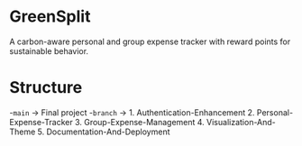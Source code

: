 # GreenSplit
A carbon-aware personal and group expense tracker with reward points for sustainable behavior.
# Structure
-`main` -> Final project
-`branch` -> 1. Authentication-Enhancement
             2. Personal-Expense-Tracker
             3. Group-Expense-Management
             4. Visualization-And-Theme
             5. Documentation-And-Deployment
